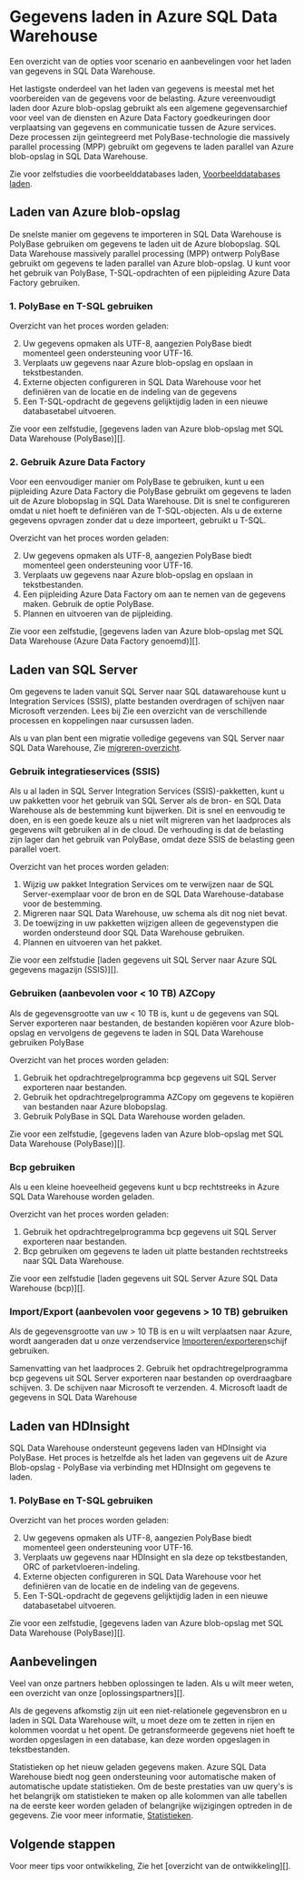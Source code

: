    <properties
   pageTitle="Gegevens laden in Azure SQL Data Warehouse | Microsoft Azure"
   description="Informatie over de algemene scenario's voor gegevens in SQL Data Warehouse worden geladen. Deze omvatten PolyBase, Azure blob-opslag, platte bestanden en verzending van de schijf. U kunt ook hulpprogramma's van derden."
   services="sql-data-warehouse"
   documentationCenter="NA"
   authors="lodipalm"
   manager="barbkess"
   editor=""/>

<tags
   ms.service="sql-data-warehouse"
   ms.devlang="NA"
   ms.topic="article"
   ms.tgt_pltfrm="NA"
   ms.workload="data-services"
   ms.date="07/12/2016"
   ms.author="lodipalm;barbkess;sonyama"/>

# <a name="load-data-into-azure-sql-data-warehouse"></a>Gegevens laden in Azure SQL Data Warehouse

Een overzicht van de opties voor scenario en aanbevelingen voor het laden van gegevens in SQL Data Warehouse.

Het lastigste onderdeel van het laden van gegevens is meestal met het voorbereiden van de gegevens voor de belasting. Azure vereenvoudigt laden door Azure blob-opslag gebruikt als een algemene gegevensarchief voor veel van de diensten en Azure Data Factory goedkeuringen door verplaatsing van gegevens en communicatie tussen de Azure services. Deze processen zijn geïntegreerd met PolyBase-technologie die massively parallel processing (MPP) gebruikt om gegevens te laden parallel van Azure blob-opslag in SQL Data Warehouse. 

Zie voor zelfstudies die voorbeelddatabases laden, [Voorbeelddatabases laden][].

## <a name="load-from-azure-blob-storage"></a>Laden van Azure blob-opslag
De snelste manier om gegevens te importeren in SQL Data Warehouse is PolyBase gebruiken om gegevens te laden uit de Azure blobopslag. SQL Data Warehouse massively parallel processing (MPP) ontwerp PolyBase gebruikt om gegevens te laden parallel van Azure blob-opslag. U kunt voor het gebruik van PolyBase, T-SQL-opdrachten of een pijpleiding Azure Data Factory gebruiken.

### <a name="1-use-polybase-and-t-sql"></a>1. PolyBase en T-SQL gebruiken

Overzicht van het proces worden geladen:

2. Uw gegevens opmaken als UTF-8, aangezien PolyBase biedt momenteel geen ondersteuning voor UTF-16.
2. Verplaats uw gegevens naar Azure blob-opslag en opslaan in tekstbestanden.
3. Externe objecten configureren in SQL Data Warehouse voor het definiëren van de locatie en de indeling van de gegevens
4. Een T-SQL-opdracht de gegevens gelijktijdig laden in een nieuwe databasetabel uitvoeren.

<!-- 5. Schedule and run a loading job. --> 

Zie voor een zelfstudie, [gegevens laden van Azure blob-opslag met SQL Data Warehouse (PolyBase)][].

### <a name="2-use-azure-data-factory"></a>2. Gebruik Azure Data Factory

Voor een eenvoudiger manier om PolyBase te gebruiken, kunt u een pijpleiding Azure Data Factory die PolyBase gebruikt om gegevens te laden uit de Azure blobopslag in SQL Data Warehouse. Dit is snel te configureren omdat u niet hoeft te definiëren van de T-SQL-objecten. Als u de externe gegevens opvragen zonder dat u deze importeert, gebruikt u T-SQL. 

Overzicht van het proces worden geladen:

2. Uw gegevens opmaken als UTF-8, aangezien PolyBase biedt momenteel geen ondersteuning voor UTF-16.
2. Verplaats uw gegevens naar Azure blob-opslag en opslaan in tekstbestanden.
3. Een pijpleiding Azure Data Factory om aan te nemen van de gegevens maken. Gebruik de optie PolyBase.
4. Plannen en uitvoeren van de pijpleiding.

Zie voor een zelfstudie, [gegevens laden van Azure blob-opslag met SQL Data Warehouse (Azure Data Factory genoemd)][].


## <a name="load-from-sql-server"></a>Laden van SQL Server
Om gegevens te laden vanuit SQL Server naar SQL datawarehouse kunt u Integration Services (SSIS), platte bestanden overdragen of schijven naar Microsoft verzenden. Lees bij Zie een overzicht van de verschillende processen en koppelingen naar cursussen laden.

Als u van plan bent een migratie volledige gegevens van SQL Server naar SQL Data Warehouse, Zie [migreren-overzicht][]. 

### <a name="use-integration-services-ssis"></a>Gebruik integratieservices (SSIS)
Als u al laden in SQL Server Integration Services (SSIS)-pakketten, kunt u uw pakketten voor het gebruik van SQL Server als de bron- en SQL Data Warehouse als de bestemming kunt bijwerken. Dit is snel en eenvoudig te doen, en is een goede keuze als u niet wilt migreren van het laadproces als gegevens wilt gebruiken al in de cloud. De verhouding is dat de belasting zijn lager dan het gebruik van PolyBase, omdat deze SSIS de belasting geen parallel voert.

Overzicht van het proces worden geladen:

1. Wijzig uw pakket Integration Services om te verwijzen naar de SQL Server-exemplaar voor de bron en de SQL Data Warehouse-database voor de bestemming.
2. Migreren naar SQL Data Warehouse, uw schema als dit nog niet bevat.
3. De toewijzing in uw pakketten wijzigen alleen de gegevenstypen die worden ondersteund door SQL Data Warehouse gebruiken.
3. Plannen en uitvoeren van het pakket.

Zie voor een zelfstudie [laden gegevens uit SQL Server naar Azure SQL gegevens magazijn (SSIS)][].

### <a name="use-azcopy-recommended-for--10-tb-data"></a>Gebruiken (aanbevolen voor < 10 TB) AZCopy
Als de gegevensgrootte van uw < 10 TB is, kunt u de gegevens van SQL Server exporteren naar bestanden, de bestanden kopiëren voor Azure blob-opslag en vervolgens de gegevens te laden in SQL Data Warehouse gebruiken PolyBase

Overzicht van het proces worden geladen:

1. Gebruik het opdrachtregelprogramma bcp gegevens uit SQL Server exporteren naar bestanden.
2. Gebruik het opdrachtregelprogramma AZCopy om gegevens te kopiëren van bestanden naar Azure blobopslag.
3. Gebruik PolyBase in SQL Data Warehouse worden geladen.

Zie voor een zelfstudie, [gegevens laden van Azure blob-opslag met SQL Data Warehouse (PolyBase)][].

### <a name="use-bcp"></a>Bcp gebruiken
Als u een kleine hoeveelheid gegevens kunt u bcp rechtstreeks in Azure SQL Data Warehouse worden geladen.

Overzicht van het proces worden geladen:
1. Gebruik het opdrachtregelprogramma bcp gegevens uit SQL Server exporteren naar bestanden.
2. Bcp gebruiken om gegevens te laden uit platte bestanden rechtstreeks naar SQL Data Warehouse.

Zie voor een zelfstudie [laden gegevens uit SQL Server Azure SQL Data Warehouse (bcp)][].


### <a name="use-importexport-recommended-for--10-tb-data"></a>Import/Export (aanbevolen voor gegevens > 10 TB) gebruiken
Als de gegevensgrootte van uw > 10 TB is en u wilt verplaatsen naar Azure, wordt aangeraden dat u onze verzendservice [Importeren/exporteren][]schijf gebruiken. 

Samenvatting van het laadproces
2. Gebruik het opdrachtregelprogramma bcp gegevens uit SQL Server exporteren naar bestanden op overdraagbare schijven.
3. De schijven naar Microsoft te verzenden.
4. Microsoft laadt de gegevens in SQL Data Warehouse

## <a name="load-from-hdinsight"></a>Laden van HDInsight
SQL Data Warehouse ondersteunt gegevens laden van HDInsight via PolyBase. Het proces is hetzelfde als het laden van gegevens uit de Azure Blob-opslag - PolyBase via verbinding met HDInsight om gegevens te laden. 

### <a name="1-use-polybase-and-t-sql"></a>1. PolyBase en T-SQL gebruiken

Overzicht van het proces worden geladen:

2. Uw gegevens opmaken als UTF-8, aangezien PolyBase biedt momenteel geen ondersteuning voor UTF-16.
2. Verplaats uw gegevens naar HDInsight en sla deze op tekstbestanden, ORC of parketvloeren-indeling.
3. Externe objecten configureren in SQL Data Warehouse voor het definiëren van de locatie en de indeling van de gegevens.
4. Een T-SQL-opdracht de gegevens gelijktijdig laden in een nieuwe databasetabel uitvoeren.

Zie voor een zelfstudie, [gegevens laden van Azure blob-opslag met SQL Data Warehouse (PolyBase)][].

## <a name="recommendations"></a>Aanbevelingen

Veel van onze partners hebben oplossingen te laden. Als u wilt meer weten, een overzicht van onze [oplossingspartners][]. 

Als de gegevens afkomstig zijn uit een niet-relationele gegevensbron en u laden in SQL Data Warehouse wilt, u moet deze om te zetten in rijen en kolommen voordat u het opent. De getransformeerde gegevens niet hoeft te worden opgeslagen in een database, kan deze worden opgeslagen in tekstbestanden.

Statistieken op het nieuw geladen gegevens maken. Azure SQL Data Warehouse biedt nog geen ondersteuning voor automatische maken of automatische update statistieken.  Om de beste prestaties van uw query's is het belangrijk om statistieken te maken op alle kolommen van alle tabellen na de eerste keer worden geladen of belangrijke wijzigingen optreden in de gegevens.  Zie voor meer informatie, [Statistieken][].


## <a name="next-steps"></a>Volgende stappen
Voor meer tips voor ontwikkeling, Zie het [overzicht van de ontwikkeling][].

<!--Image references-->

<!--Article references-->
[Gegevens laden vanuit Azure blob-opslag naar SQL Data Warehouse (PolyBase)]: ./sql-data-warehouse-load-from-azure-blob-storage-with-polybase.md
[Gegevens laden vanuit Azure blob-opslag naar SQL Data Warehouse (Azure Data Factory genoemd)]: ./sql-data-warehouse-load-from-azure-blob-storage-with-data-factory.md
[Laden van gegevens uit SQL Server naar Azure SQL gegevens magazijn (SSIS)]: ./sql-data-warehouse-load-from-sql-server-with-integration-services.md
[Laden van gegevens van SQL Server naar Azure SQL Data Warehouse (bcp)]: ./sql-data-warehouse-load-from-sql-server-with-bcp.md
[Load data from SQL Server to Azure SQL Data Warehouse (AZCopy)]: ./sql-data-warehouse-load-from-sql-server-with-azcopy.md

[Voorbeelddatabases laden]: ./sql-data-warehouse-load-sample-databases.md
[Migreren-overzicht]: ./sql-data-warehouse-overview-migrate.md
[Solution partners]: ./sql-data-warehouse-partner-business-intelligence.md
[ontwikkelen-overzicht]: ./sql-data-warehouse-overview-develop.md
[Statistieken]: ./sql-data-warehouse-tables-statistics.md

<!--MSDN references-->

<!--Other Web references-->
[Importeren/exporteren]: https://azure.microsoft.com/documentation/articles/storage-import-export-service/
